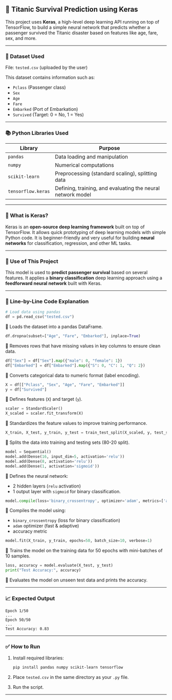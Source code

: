 
## 🧠 Titanic Survival Prediction using Keras

This project uses **Keras**, a high-level deep learning API running on top of TensorFlow, to build a simple neural network that predicts whether a passenger survived the Titanic disaster based on features like age, fare, sex, and more.

---

### 📂 Dataset Used

File: `tested.csv` (uploaded by the user)

This dataset contains information such as:

* `Pclass` (Passenger class)
* `Sex`
* `Age`
* `Fare`
* `Embarked` (Port of Embarkation)
* `Survived` (Target: 0 = No, 1 = Yes)

---

### 📚 Python Libraries Used

| Library            | Purpose                                                     |
| ------------------ | ----------------------------------------------------------- |
| `pandas`           | Data loading and manipulation                               |
| `numpy`            | Numerical computations                                      |
| `scikit-learn`     | Preprocessing (standard scaling), splitting data            |
| `tensorflow.keras` | Defining, training, and evaluating the neural network model |

---

### 🤖 What is Keras?

Keras is an **open-source deep learning framework** built on top of TensorFlow. It allows quick prototyping of deep learning models with simple Python code. It is beginner-friendly and very useful for building **neural networks** for classification, regression, and other ML tasks.

---

### 🧪 Use of This Project

This model is used to **predict passenger survival** based on several features. It applies a **binary classification** deep learning approach using a **feedforward neural network** built with Keras.

---

### 🧾 Line-by-Line Code Explanation

```python
# Load data using pandas
df = pd.read_csv("tested.csv")
```

📌 Loads the dataset into a pandas DataFrame.

```python
df.dropna(subset=["Age", "Fare", "Embarked"], inplace=True)
```

📌 Removes rows that have missing values in key columns to ensure clean data.

```python
df["Sex"] = df["Sex"].map({"male": 0, "female": 1})
df["Embarked"] = df["Embarked"].map({"S": 0, "C": 1, "Q": 2})
```

📌 Converts categorical data to numeric format (label encoding).

```python
X = df[["Pclass", "Sex", "Age", "Fare", "Embarked"]]
y = df["Survived"]
```

📌 Defines features (`X`) and target (`y`).

```python
scaler = StandardScaler()
X_scaled = scaler.fit_transform(X)
```

📌 Standardizes the feature values to improve training performance.

```python
X_train, X_test, y_train, y_test = train_test_split(X_scaled, y, test_size=0.2, random_state=42)
```

📌 Splits the data into training and testing sets (80-20 split).

```python
model = Sequential()
model.add(Dense(16, input_dim=5, activation='relu'))
model.add(Dense(8, activation='relu'))
model.add(Dense(1, activation='sigmoid'))
```

📌 Defines the neural network:

* 2 hidden layers (`relu` activation)
* 1 output layer with `sigmoid` for binary classification.

```python
model.compile(loss='binary_crossentropy', optimizer='adam', metrics=['accuracy'])
```

📌 Compiles the model using:

* `binary_crossentropy` (loss for binary classification)
* `adam` optimizer (fast & adaptive)
* accuracy metric

```python
model.fit(X_train, y_train, epochs=50, batch_size=10, verbose=1)
```

📌 Trains the model on the training data for 50 epochs with mini-batches of 10 samples.

```python
loss, accuracy = model.evaluate(X_test, y_test)
print("Test Accuracy:", accuracy)
```

📌 Evaluates the model on unseen test data and prints the accuracy.

---

### 📈 Expected Output

```
Epoch 1/50
...
Epoch 50/50
...
Test Accuracy: 0.83
```

---

### ✅ How to Run

1. Install required libraries:

   ```bash
   pip install pandas numpy scikit-learn tensorflow
   ```

2. Place `tested.csv` in the same directory as your `.py` file.

3. Run the script.

---

